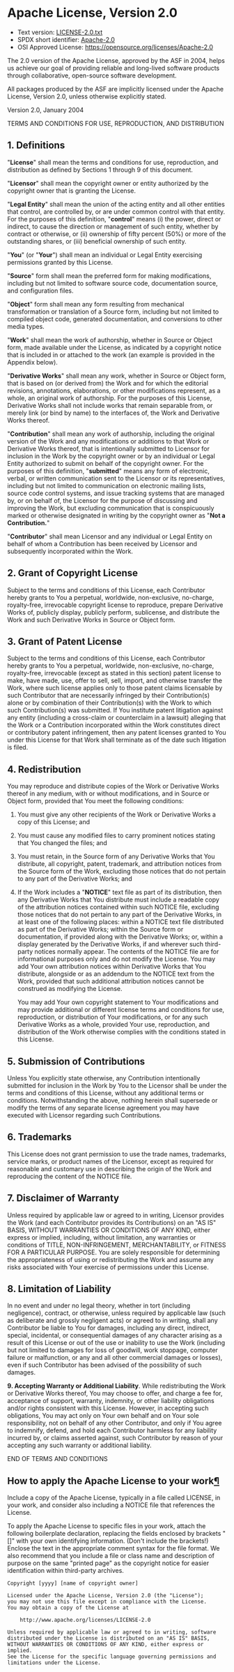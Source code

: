 # Apache License, Version 2.0

-   Text version:
    [LICENSE-2.0.txt](https://www.apache.org/licenses/LICENSE-2.0.txt)
-   SPDX short identifier:
    [Apache-2.0](https://spdx.org/licenses/Apache-2.0.html)
-   OSI Approved License: <https://opensource.org/licenses/Apache-2.0>

The 2.0 version of the Apache License, approved by the ASF in 2004,
helps us achieve our goal of providing reliable and long-lived software
products through collaborative, open-source software development.

All packages produced by the ASF are implicitly licensed under the
Apache License, Version 2.0, unless otherwise explicitly stated.

Version 2.0, January 2004

TERMS AND CONDITIONS FOR USE, REPRODUCTION, AND DISTRIBUTION

## 1. Definitions

"**License**" shall mean the terms and conditions for use, reproduction,
and distribution as defined by Sections 1 through 9 of this document.

"**Licensor**" shall mean the copyright owner or entity authorized by
the copyright owner that is granting the License.

"**Legal Entity**" shall mean the union of the acting entity and all
other entities that control, are controlled by, or are under common
control with that entity. For the purposes of this definition,
"**control**" means (i) the power, direct or indirect, to cause the
direction or management of such entity, whether by contract or
otherwise, or (ii) ownership of fifty percent (50%) or more of the
outstanding shares, or (iii) beneficial ownership of such entity.

"**You**" (or "**Your**") shall mean an individual or Legal Entity
exercising permissions granted by this License.

"**Source**" form shall mean the preferred form for making
modifications, including but not limited to software source code,
documentation source, and configuration files.

"**Object**" form shall mean any form resulting from mechanical
transformation or translation of a Source form, including but not
limited to compiled object code, generated documentation, and
conversions to other media types.

"**Work**" shall mean the work of authorship, whether in Source or
Object form, made available under the License, as indicated by a
copyright notice that is included in or attached to the work (an example
is provided in the Appendix below).

"**Derivative Works**" shall mean any work, whether in Source or Object
form, that is based on (or derived from) the Work and for which the
editorial revisions, annotations, elaborations, or other modifications
represent, as a whole, an original work of authorship. For the purposes
of this License, Derivative Works shall not include works that remain
separable from, or merely link (or bind by name) to the interfaces of,
the Work and Derivative Works thereof.

"**Contribution**" shall mean any work of authorship, including the
original version of the Work and any modifications or additions to that
Work or Derivative Works thereof, that is intentionally submitted to
Licensor for inclusion in the Work by the copyright owner or by an
individual or Legal Entity authorized to submit on behalf of the
copyright owner. For the purposes of this definition, "**submitted**"
means any form of electronic, verbal, or written communication sent to
the Licensor or its representatives, including but not limited to
communication on electronic mailing lists, source code control systems,
and issue tracking systems that are managed by, or on behalf of, the
Licensor for the purpose of discussing and improving the Work, but
excluding communication that is conspicuously marked or otherwise
designated in writing by the copyright owner as "**Not a
Contribution.**"

"**Contributor**" shall mean Licensor and any individual or Legal Entity
on behalf of whom a Contribution has been received by Licensor and
subsequently incorporated within the Work.

## 2. Grant of Copyright License

Subject to the terms and conditions of this License, each Contributor hereby
grants to You a perpetual, worldwide, non-exclusive, no-charge,
royalty-free, irrevocable copyright license to reproduce, prepare
Derivative Works of, publicly display, publicly perform, sublicense, and
distribute the Work and such Derivative Works in Source or Object form.

## 3. Grant of Patent License

Subject to the terms and conditions of this License, each Contributor hereby grants to
You a perpetual, worldwide, non-exclusive, no-charge, royalty-free,
irrevocable (except as stated in this section) patent license to make,
have made, use, offer to sell, sell, import, and otherwise transfer the
Work, where such license applies only to those patent claims licensable
by such Contributor that are necessarily infringed by their
Contribution(s) alone or by combination of their Contribution(s) with
the Work to which such Contribution(s) was submitted. If You institute
patent litigation against any entity (including a cross-claim or
counterclaim in a lawsuit) alleging that the Work or a Contribution
incorporated within the Work constitutes direct or contributory patent
infringement, then any patent licenses granted to You under this License
for that Work shall terminate as of the date such litigation is filed.

## 4. Redistribution

You may reproduce and distribute copies of the Work or Derivative Works thereof
in any medium, with or without modifications, and in Source or Object
form, provided that You meet the following conditions:

1.  You must give any other recipients of the Work or Derivative Works a
    copy of this License; and
2.  You must cause any modified files to carry prominent notices stating
    that You changed the files; and
3.  You must retain, in the Source form of any Derivative Works that You
    distribute, all copyright, patent, trademark, and attribution
    notices from the Source form of the Work, excluding those notices
    that do not pertain to any part of the Derivative Works; and
4.  If the Work includes a "**NOTICE**" text file as part of its
    distribution, then any Derivative Works that You distribute must
    include a readable copy of the attribution notices contained within
    such NOTICE file, excluding those notices that do not pertain to any
    part of the Derivative Works, in at least one of the following
    places: within a NOTICE text file distributed as part of the
    Derivative Works; within the Source form or documentation, if
    provided along with the Derivative Works; or, within a display
    generated by the Derivative Works, if and wherever such third-party
    notices normally appear. The contents of the NOTICE file are for
    informational purposes only and do not modify the License. You may
    add Your own attribution notices within Derivative Works that You
    distribute, alongside or as an addendum to the NOTICE text from the
    Work, provided that such additional attribution notices cannot be
    construed as modifying the License.  
      
    You may add Your own copyright statement to Your modifications and
    may provide additional or different license terms and conditions for
    use, reproduction, or distribution of Your modifications, or for any
    such Derivative Works as a whole, provided Your use, reproduction,
    and distribution of the Work otherwise complies with the conditions
    stated in this License.

## 5. Submission of Contributions

Unless You explicitly state otherwise, any Contribution intentionally
submitted for inclusion in the Work by You to the Licensor shall be
under the terms and conditions of this License, without any additional
terms or conditions. Notwithstanding the above, nothing herein shall
supersede or modify the terms of any separate license agreement you may
have executed with Licensor regarding such Contributions.

## 6. Trademarks
This License does not grant permission to use the trade names, trademarks, service marks, or
product names of the Licensor, except as required for reasonable and
customary use in describing the origin of the Work and reproducing the
content of the NOTICE file.

## 7. Disclaimer of Warranty
Unless required by applicable law or agreed to in writing, Licensor provides
the Work (and each Contributor provides its Contributions) on an "AS IS"
BASIS, WITHOUT WARRANTIES OR CONDITIONS OF ANY KIND, either express or
implied, including, without limitation, any warranties or conditions of
TITLE, NON-INFRINGEMENT, MERCHANTABILITY, or FITNESS FOR A PARTICULAR
PURPOSE. You are solely responsible for determining the appropriateness
of using or redistributing the Work and assume any risks associated with
Your exercise of permissions under this License.

## 8. Limitation of Liability

In no event and under no legal theory, whether in tort (including negligence),
contract, or otherwise, unless required by applicable law (such as
deliberate and grossly negligent acts) or agreed to in writing, shall
any Contributor be liable to You for damages, including any direct,
indirect, special, incidental, or consequential damages of any character
arising as a result of this License or out of the use or inability to
use the Work (including but not limited to damages for loss of goodwill,
work stoppage, computer failure or malfunction, or any and all other
commercial damages or losses), even if such Contributor has been advised
of the possibility of such damages.

**<span id="additional">9. Accepting Warranty or Additional
Liability</span>**. While redistributing the Work or Derivative Works
thereof, You may choose to offer, and charge a fee for, acceptance of
support, warranty, indemnity, or other liability obligations and/or
rights consistent with this License. However, in accepting such
obligations, You may act only on Your own behalf and on Your sole
responsibility, not on behalf of any other Contributor, and only if You
agree to indemnify, defend, and hold each Contributor harmless for any
liability incurred by, or claims asserted against, such Contributor by
reason of your accepting any such warranty or additional liability.

END OF TERMS AND CONDITIONS

## How to apply the Apache License to your work<a href="#apply" class="headerlink" title="Permalink">¶</a>

Include a copy of the Apache License, typically in a file called
LICENSE, in your work, and consider also including a NOTICE file that
references the License.

To apply the Apache License to specific files in your work, attach the
following boilerplate declaration, replacing the fields enclosed by
brackets "\[\]" with your own identifying information. (Don't include
the brackets!) Enclose the text in the appropriate comment syntax for
the file format. We also recommend that you include a file or class name
and description of purpose on the same "printed page" as the copyright
notice for easier identification within third-party archives.

    Copyright [yyyy] [name of copyright owner]

    Licensed under the Apache License, Version 2.0 (the "License");
    you may not use this file except in compliance with the License.
    You may obtain a copy of the License at

        http://www.apache.org/licenses/LICENSE-2.0

    Unless required by applicable law or agreed to in writing, software
    distributed under the License is distributed on an "AS IS" BASIS,
    WITHOUT WARRANTIES OR CONDITIONS OF ANY KIND, either express or implied.
    See the License for the specific language governing permissions and
    limitations under the License.

  
